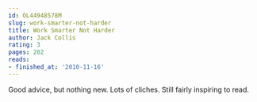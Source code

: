 ```yaml
---
id: OL44948578M
slug: work-smarter-not-harder
title: Work Smarter Not Harder
author: Jack Collis
rating: 3
pages: 202
reads:
- finished_at: '2010-11-16'
---
```

Good advice, but nothing new. Lots of cliches. Still fairly inspiring to read.
